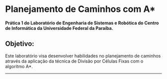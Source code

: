 # Planejamento de Caminhos com A*

**Prática 1 do Laboratório de Engenharia de Sistemas e Robótica do Centro de Informática da Universidade Federal da Paraíba.**

## Objetivo:
Este laboratório visa desenvolver habilidades no planejamento de caminhos através da aplicação da técnica de Divisão por Células Fixas com o algoritmo A*.

---
